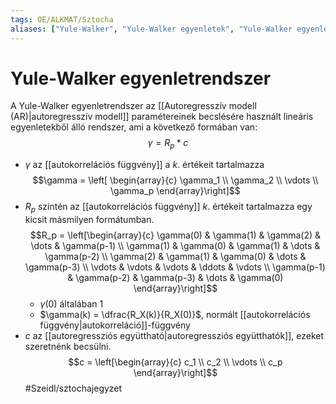 ```yaml
---
tags: OE/ALKMAT/Sztocha 
aliases: ["Yule-Walker", "Yule-Walker egyenletek", "Yule-Walker egyenlet"]
---
```

# Yule-Walker egyenletrendszer
A Yule-Walker egyenletrendszer az [[Autoregresszív modell (AR)|autoregresszív modell]] paramétereinek becslésére használt lineáris egyenletekből álló rendszer, ami a következő formában van:
$$\gamma = R_p * c$$
- $\gamma$ az [[autokorrelációs függvény]] a $k.$ értékeit tartalmazza $$\gamma = \left[ \begin{array}{c}
\gamma_1 \\ \gamma_2 \\ \vdots \\ \gamma_p
\end{array}\right]$$
- $R_p$ szintén az [[autokorrelációs függvény]] $k.$ értékeit tartalmazza egy kicsit másmilyen formátumban. $$R_p = \left[\begin{array}{c}
\gamma(0) & \gamma(1) & \gamma(2) & \dots & \gamma(p-1) \\
\gamma(1) & \gamma(0) & \gamma(1) & \dots & \gamma(p-2) \\
\gamma(2) & \gamma(1) & \gamma(0) & \dots & \gamma(p-3) \\
\vdots & \vdots & \vdots & \ddots & \vdots \\
\gamma(p-1) & \gamma(p-2) & \gamma(p-3) & \dots & \gamma(0)
\end{array}\right]$$
	- $\gamma(0)$ általában $1$
	- $\gamma(k) = \dfrac{R_X(k)}{R_X(0)}$, normált [[autokorrelációs függvény|autokorreláció]]-függvény
- $c$ az [[autoregressziós együttható|autoregressziós együtthatók]], ezeket szeretnénk becsülni. $$c = \left[\begin{array}{c}
c_1 \\ c_2 \\ \vdots \\ c_p
\end{array}\right]$$
#Szeidl/sztochajegyzet 